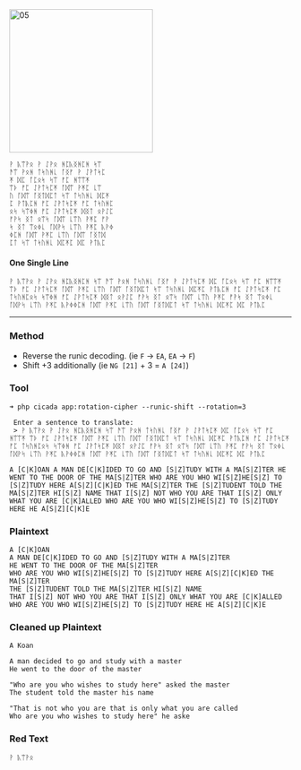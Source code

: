 <img src="https://github.com/iBotPeaches/cicada_3301/raw/master/liber_primus/06.jpg" width="256" alt="05">

```
ᚹ ᚣᛠᚹᛟ ᚹ ᛇᚹᛟ ᚻᛈᚣᛝᚻᛈᚻ ᛋᛠ
ᚫᛠ ᚹᛟᚻ ᛏᛋᚢᚻᚳ ᚪᛝᚠ ᚹ ᛇᚹᛏᛋᛈ
ᛡ ᛞᛈ ᚪᛈᛟᛋ ᛋᛠ ᚠᛈ ᚻᛠᛠᛡ
ᛠᚦ ᚠᛈ ᛇᚹᛏᛋᛈᛡ ᚪᛞᛠ ᚹᛡᛈ ᚳᛠ
ᚢ ᚪᛞᛠ ᚪᛝᛏᛞᛈᛏ ᛋᛠ ᛏᛋᚢᚻᚳ ᛞᛈᛡ
ᛈ ᚹᛏᚣᛈᚻ ᚠᛈ ᛇᚹᛏᛋᛈᛡ ᚠᛈ ᛏᛋᚢᚻᛈ
ᛟᛋ ᛋᛠᛄᚻ ᚠᛈ ᛇᚹᛏᛋᛈᛡ ᛞᛝᛏ ᛟᚹᛇᛈ
ᚠᚹᛋ ᛝᛏ ᛟᛠᛋ ᚪᛞᛠ ᚳᛠᚢ ᚹᛡᛈ ᚠᚹ
ᛋ ᛝᛏ ᛠᛟᛄᚳ ᚪᛞᚹᛋ ᚳᛠᚢ ᚹᛡᛈ ᚣᚹᛄ
ᛄᛈᚻ ᚪᛞᛠ ᚹᛡᛈ ᚳᛠᚢ ᚪᛞᛠ ᚪᛝᛏᛞ
ᛈᛏ ᛋᛠ ᛏᛋᚢᚻᚳ ᛞᛈᛡᛈ ᛞᛈ ᚹᛏᚣᛈ
```

#### One Single Line

```
ᚹ ᚣᛠᚹᛟ ᚹ ᛇᚹᛟ ᚻᛈᚣᛝᚻᛈᚻ ᛋᛠ ᚫᛠ ᚹᛟᚻ ᛏᛋᚢᚻᚳ ᚪᛝᚠ ᚹ ᛇᚹᛏᛋᛈᛡ ᛞᛈ ᚪᛈᛟᛋ ᛋᛠ ᚠᛈ ᚻᛠᛠᛡ ᛠᚦ ᚠᛈ ᛇᚹᛏᛋᛈᛡ ᚪᛞᛠ ᚹᛡᛈ ᚳᛠᚢ ᚪᛞᛠ ᚪᛝᛏᛞᛈᛏ ᛋᛠ ᛏᛋᚢᚻᚳ ᛞᛈᛡᛈ ᚹᛏᚣᛈᚻ ᚠᛈ ᛇᚹᛏᛋᛈᛡ ᚠᛈ ᛏᛋᚢᚻᛈᛟᛋ ᛋᛠᛄᚻ ᚠᛈ ᛇᚹᛏᛋᛈᛡ ᛞᛝᛏ ᛟᚹᛇᛈ ᚠᚹᛋ ᛝᛏ ᛟᛠᛋ ᚪᛞᛠ ᚳᛠᚢ ᚹᛡᛈ ᚠᚹᛋ ᛝᛏ ᛠᛟᛄᚳ ᚪᛞᚹᛋ ᚳᛠᚢ ᚹᛡᛈ ᚣᚹᛄᛄᛈᚻ ᚪᛞᛠ ᚹᛡᛈ ᚳᛠᚢ ᚪᛞᛠ ᚪᛝᛏᛞᛈᛏ ᛋᛠ ᛏᛋᚢᚻᚳ ᛞᛈᛡᛈ ᛞᛈ ᚹᛏᚣᛈ
```

---

### Method

* Reverse the runic decoding. (ie `F` -> `EA`, `EA` -> `F`)
* Shift +3 additionally (ie `NG [21]` + 3 = `A [24]`)

### Tool

```
➜ php cicada app:rotation-cipher --runic-shift --rotation=3

 Enter a sentence to translate:
 > ᚹ ᚣᛠᚹᛟ ᚹ ᛇᚹᛟ ᚻᛈᚣᛝᚻᛈᚻ ᛋᛠ ᚫᛠ ᚹᛟᚻ ᛏᛋᚢᚻᚳ ᚪᛝᚠ ᚹ ᛇᚹᛏᛋᛈᛡ ᛞᛈ ᚪᛈᛟᛋ ᛋᛠ ᚠᛈ ᚻᛠᛠᛡ ᛠᚦ ᚠᛈ ᛇᚹᛏᛋᛈᛡ ᚪᛞᛠ ᚹᛡᛈ ᚳᛠᚢ ᚪᛞᛠ ᚪᛝᛏᛞᛈᛏ ᛋᛠ ᛏᛋᚢᚻᚳ ᛞᛈᛡᛈ ᚹᛏᚣᛈᚻ ᚠᛈ ᛇᚹᛏᛋᛈᛡ ᚠᛈ ᛏᛋᚢᚻᛈᛟᛋ ᛋᛠᛄᚻ ᚠᛈ ᛇᚹᛏᛋᛈᛡ ᛞᛝᛏ ᛟᚹᛇᛈ ᚠᚹᛋ ᛝᛏ ᛟᛠᛋ ᚪᛞᛠ ᚳᛠᚢ ᚹᛡᛈ ᚠᚹᛋ ᛝᛏ ᛠᛟᛄᚳ ᚪᛞᚹᛋ ᚳᛠᚢ ᚹᛡᛈ ᚣᚹᛄᛄᛈᚻ ᚪᛞᛠ ᚹᛡᛈ ᚳᛠᚢ ᚪᛞᛠ ᚪᛝᛏᛞᛈᛏ ᛋᛠ ᛏᛋᚢᚻᚳ ᛞᛈᛡᛈ ᛞᛈ ᚹᛏᚣᛈ

A [C|K]OAN A MAN DE[C|K]IDED TO GO AND [S|Z]TUDY WITH A MA[S|Z]TER HE WENT TO THE DOOR OF THE MA[S|Z]TER WHO ARE YOU WHO WI[S|Z]HE[S|Z] TO [S|Z]TUDY HERE A[S|Z][C|K]ED THE MA[S|Z]TER THE [S|Z]TUDENT TOLD THE MA[S|Z]TER HI[S|Z] NAME THAT I[S|Z] NOT WHO YOU ARE THAT I[S|Z] ONLY WHAT YOU ARE [C|K]ALLED WHO ARE YOU WHO WI[S|Z]HE[S|Z] TO [S|Z]TUDY HERE HE A[S|Z][C|K]E
```

### Plaintext

```
A [C|K]OAN
A MAN DE[C|K]IDED TO GO AND [S|Z]TUDY WITH A MA[S|Z]TER
HE WENT TO THE DOOR OF THE MA[S|Z]TER
WHO ARE YOU WHO WI[S|Z]HE[S|Z] TO [S|Z]TUDY HERE A[S|Z][C|K]ED THE MA[S|Z]TER
THE [S|Z]TUDENT TOLD THE MA[S|Z]TER HI[S|Z] NAME
THAT I[S|Z] NOT WHO YOU ARE THAT I[S|Z] ONLY WHAT YOU ARE [C|K]ALLED
WHO ARE YOU WHO WI[S|Z]HE[S|Z] TO [S|Z]TUDY HERE HE A[S|Z][C|K]E
```

### Cleaned up Plaintext

```
A Koan

A man decided to go and study with a master
He went to the door of the master

"Who are you who wishes to study here" asked the master
The student told the master his name

"That is not who you are that is only what you are called
Who are you who wishes to study here" he aske
```

### Red Text

```
ᚹ ᚣᛠᚹᛟ
```
